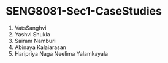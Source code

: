 # SENG8081-Sec1-CaseStudies

1. VatsSanghvi
2. Yashvi Shukla
3. Sairam Namburi
4. Abinaya Kalaiarasan
5. Haripriya Naga Neelima Yalamkayala
